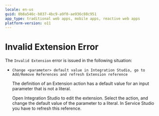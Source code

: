 ```yaml
---
locale: en-us
guid: 0b8a546c-b037-4bc9-a9f0-ae936c88c951
app_type: traditional web apps, mobile apps, reactive web apps
platform-version: o11
---
```


# Invalid Extension Error

The `Invalid Extension` error is issued in the following situation:

* `Change <parameter> default value in Integration Studio, go to Add/Remove References and refresh Extension reference`
  
    The definition of an Extension action has a default value for an input parameter that is not a literal.

    Open Integration Studio to edit the extension. Select the action, and change the default value of the parameter to a literal. In Service Studio you have to refresh this reference.
